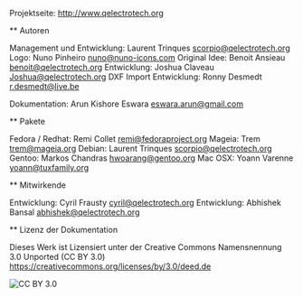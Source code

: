 Projektseite:  http://www.qelectrotech.org

** Autoren

Management und Entwicklung: Laurent Trinques scorpio@qelectrotech.org
Logo: Nuno Pinheiro nuno@nuno-icons.com
Original Idee: Benoit Ansieau benoit@qelectrotech.org
Entwicklung: Joshua Claveau Joshua@qelectrotech.org
DXF Import Entwicklung: Ronny Desmedt r.desmedt@live.be

Dokumentation: Arun Kishore Eswara eswara.arun@gmail.com

** Pakete

Fedora / Redhat: Remi Collet remi@fedoraproject.org
Mageia: Trem trem@mageia.org
Debian: Laurent Trinques scorpio@qelectrotech.org
Gentoo: Markos Chandras hwoarang@gentoo.org
Mac OSX: Yoann Varenne yoann@tuxfamily.org

** Mitwirkende	

Entwicklung: Cyril Frausty cyril@qelectrotech.org
Entwicklung: Abhishek Bansal abhishek@qelectrotech.org

** Lizenz der Dokumentation

Dieses Werk ist Lizensiert unter der Creative Commons Namensnennung 3.0 Unported (CC BY 3.0) https://creativecommons.org/licenses/by/3.0/deed.de

![CC BY 3.0](http://download.tuxfamily.org/qet/joshua/html/graphics/license.png)
